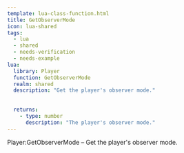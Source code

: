 ```yaml
---
template: lua-class-function.html
title: GetObserverMode
icon: lua-shared
tags:
  - lua
  - shared
  - needs-verification
  - needs-example
lua:
  library: Player
  function: GetObserverMode
  realm: shared
  description: "Get the player's observer mode."
  
  
  returns:
    - type: number
      description: "The player's observer mode."
---
```


<div class="lua__search__keywords">
Player:GetObserverMode &#x2013; Get the player's observer mode.
</div>
